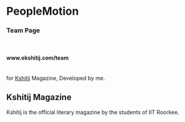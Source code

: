 PeopleMotion
============

<h3>Team Page</h3> <br>
<h4>www.ekshitij.com/team</h4><br>for <a href="http://ekshitij.com">Kshitij</a> Magazine, Developed by me.

<h2>Kshitij Magazine</h2>
Kshitij is the official literary magazine by the students of IIT Roorkee. <br>
